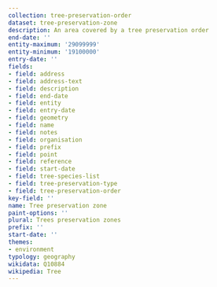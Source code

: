 ```yaml
---
collection: tree-preservation-order
dataset: tree-preservation-zone
description: An area covered by a tree preservation order
end-date: ''
entity-maximum: '29099999'
entity-minimum: '19100000'
entry-date: ''
fields:
- field: address
- field: address-text
- field: description
- field: end-date
- field: entity
- field: entry-date
- field: geometry
- field: name
- field: notes
- field: organisation
- field: prefix
- field: point
- field: reference
- field: start-date
- field: tree-species-list
- field: tree-preservation-type
- field: tree-preservation-order
key-field: ''
name: Tree preservation zone
paint-options: ''
plural: Trees preservation zones
prefix: ''
start-date: ''
themes:
- environment
typology: geography
wikidata: Q10884
wikipedia: Tree
---
```

